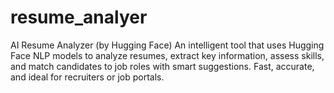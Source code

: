 # resume_analyer
AI Resume Analyzer (by Hugging Face) An intelligent tool that uses Hugging Face NLP models to analyze resumes, extract key information, assess skills, and match candidates to job roles with smart suggestions. Fast, accurate, and ideal for recruiters or job portals.
